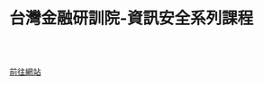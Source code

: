 # 台灣金融研訓院-資訊安全系列課程

<!--more-->
<!--467-->

<br><br/>

[前往網站](https://web.tabf.org.tw/page/407020/)


